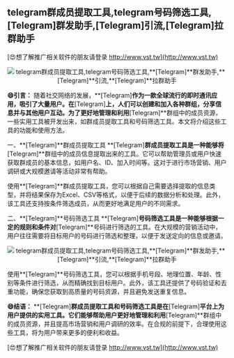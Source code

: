 ## **telegram群成员提取工具,telegram号码筛选工具,**[Telegram]**群发助手,**[Telegram]**引流,**[Telegram]**拉群助手**

[😍想了解推广相关软件的朋友请登录 http://www.vst.tw](http://www.vst.tw)

 <center><img src="https://vst.tw/MP4/tuiguang/png/5.png" alt="telegram群成员提取工具,telegram号码筛选工具,**[Telegram]**群发助手,**[Telegram]**引流,**[Telegram]**拉群助手"></center>

**😄引言：**
随着社交网络的发展，**[Telegram]**作为一款全球流行的即时通讯应用，吸引了大量用户。在**[Telegram]**上，人们可以创建和加入各种群组，分享信息并与其他用户互动。为了更好地管理和利用**[Telegram]**群组中的成员资源，一些实用工具被开发出来，如群成员提取工具和号码筛选工具。本文将介绍这些工具的功能和使用方法。

一、**[Telegram]**群成员提取工具
**[Telegram]**群成员提取工具是一种能够将**[Telegram]**群组中的成员信息提取出来的工具。它可以帮助管理员或用户快速获取群成员的基本信息，如用户名、ID、加入时间等。这对于进行市场营销、用户调研或大规模邀请等活动非常有帮助。

使用**[Telegram]**群成员提取工具，您可以根据自己需要选择提取的信息类型，并将结果保存为Excel、CSV等格式，以便于后续的数据分析和处理。此外，该工具还支持按条件筛选成员，从而更好地满足用户的不同需求。

二、**[Telegram]**号码筛选工具
**[Telegram]**号码筛选工具是一种能够根据一定的规则和条件对**[Telegram]**号码进行筛选的工具。在大规模的营销活动中，用户往往需要将目标用户的号码进行筛选和整理，以便于发送定向的信息或邀请。

 <center><img src="https://vst.tw/MP4/tuiguang/png/5.png" alt="telegram群成员提取工具,telegram号码筛选工具,**[Telegram]**群发助手,**[Telegram]**引流,**[Telegram]**拉群助手"></center>

使用**[Telegram]**号码筛选工具，您可以根据手机号段、地理位置、年龄、性别等条件进行筛选，从而精确找到目标用户。此外，该工具还提供了号码验证和去重功能，确保您获取到高质量的号码资源，并且避免发送重复信息。

**😄结语：**
**[Telegram]**群成员提取工具和号码筛选工具是在**[Telegram]**平台上为用户提供的实用工具。它们能够帮助用户更好地管理和利用**[Telegram]**群组中的成员资源，并且提高市场营销和用户调研的效率。在合规的前提下，合理使用这些工具，将为用户带来更多的便利和收益。

[😍想了解推广相关软件的朋友请登录 http://www.vst.tw](http://www.vst.tw)



